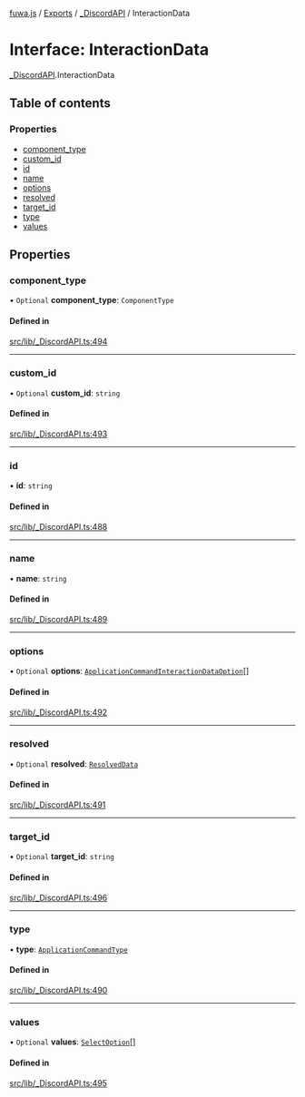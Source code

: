[fuwa.js](../README.md) / [Exports](../modules.md) / [_DiscordAPI](../modules/_DiscordAPI.md) / InteractionData

# Interface: InteractionData

[_DiscordAPI](../modules/_DiscordAPI.md).InteractionData

## Table of contents

### Properties

- [component_type](_DiscordAPI.InteractionData.md#component_type)
- [custom_id](_DiscordAPI.InteractionData.md#custom_id)
- [id](_DiscordAPI.InteractionData.md#id)
- [name](_DiscordAPI.InteractionData.md#name)
- [options](_DiscordAPI.InteractionData.md#options)
- [resolved](_DiscordAPI.InteractionData.md#resolved)
- [target_id](_DiscordAPI.InteractionData.md#target_id)
- [type](_DiscordAPI.InteractionData.md#type)
- [values](_DiscordAPI.InteractionData.md#values)

## Properties

### component\_type

• `Optional` **component\_type**: `ComponentType`

#### Defined in

[src/lib/_DiscordAPI.ts:494](https://github.com/Fuwajs/Fuwa.js/blob/5bd8aa0/src/lib/_DiscordAPI.ts#L494)

___

### custom\_id

• `Optional` **custom\_id**: `string`

#### Defined in

[src/lib/_DiscordAPI.ts:493](https://github.com/Fuwajs/Fuwa.js/blob/5bd8aa0/src/lib/_DiscordAPI.ts#L493)

___

### id

• **id**: `string`

#### Defined in

[src/lib/_DiscordAPI.ts:488](https://github.com/Fuwajs/Fuwa.js/blob/5bd8aa0/src/lib/_DiscordAPI.ts#L488)

___

### name

• **name**: `string`

#### Defined in

[src/lib/_DiscordAPI.ts:489](https://github.com/Fuwajs/Fuwa.js/blob/5bd8aa0/src/lib/_DiscordAPI.ts#L489)

___

### options

• `Optional` **options**: [`ApplicationCommandInteractionDataOption`](_DiscordAPI.ApplicationCommandInteractionDataOption.md)[]

#### Defined in

[src/lib/_DiscordAPI.ts:492](https://github.com/Fuwajs/Fuwa.js/blob/5bd8aa0/src/lib/_DiscordAPI.ts#L492)

___

### resolved

• `Optional` **resolved**: [`ResolvedData`](_DiscordAPI.ResolvedData.md)

#### Defined in

[src/lib/_DiscordAPI.ts:491](https://github.com/Fuwajs/Fuwa.js/blob/5bd8aa0/src/lib/_DiscordAPI.ts#L491)

___

### target\_id

• `Optional` **target\_id**: `string`

#### Defined in

[src/lib/_DiscordAPI.ts:496](https://github.com/Fuwajs/Fuwa.js/blob/5bd8aa0/src/lib/_DiscordAPI.ts#L496)

___

### type

• **type**: [`ApplicationCommandType`](../enums/_DiscordAPI.ApplicationCommandType.md)

#### Defined in

[src/lib/_DiscordAPI.ts:490](https://github.com/Fuwajs/Fuwa.js/blob/5bd8aa0/src/lib/_DiscordAPI.ts#L490)

___

### values

• `Optional` **values**: [`SelectOption`](_DiscordAPI.SelectOption.md)[]

#### Defined in

[src/lib/_DiscordAPI.ts:495](https://github.com/Fuwajs/Fuwa.js/blob/5bd8aa0/src/lib/_DiscordAPI.ts#L495)
